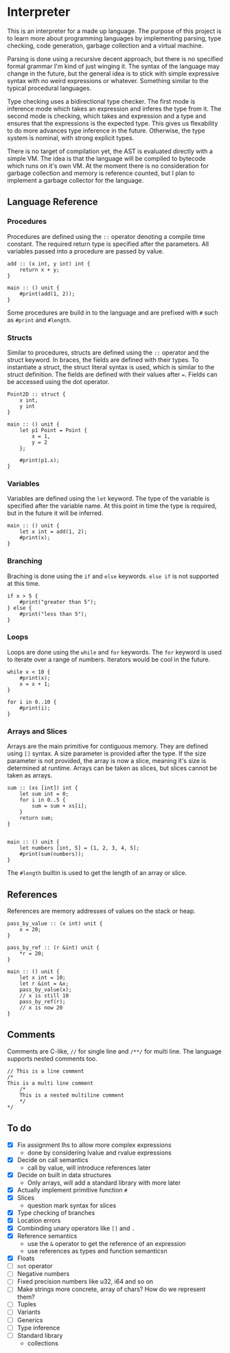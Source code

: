 # Interpreter

This is an interpreter for a made up language. The purpose of this project is to learn more about programming languages by implementing parsing, type checking, code generation, garbage collection and a virtual machine.

Parsing is done using a recursive decent approach, but there is no specified formal grammar I'm kind of just winging it. The syntax of the language may change in the future, but the general idea is to stick with simple expressive syntax with no weird expressions or whatever. Something similar to the typical procedural languages.

Type checking uses a bidirectional type checker. The first mode is inference mode which takes an expression and inferes the type from it. The second mode is checking, which takes and expression and a type and ensures that the expressions is the expected type. This gives us flexability to do more advances type inference in the future. Otherwise, the type system is nominal, with strong explicit types.

There is no target of compilation yet, the AST is evaluated directly with a simple VM. The idea is that the language will be compiled to bytecode which runs on it's own VM. At the moment there is no consideration for garbage collection and memory is reference counted, but I plan to implement a garbage collector for the language.

## Language Reference

### Procedures

Procedures are defined using the `::` operator denoting a compile time constant. The required return type is specified after the parameters. All variables passed into a procedure are passed by value.

```
add :: (x int, y int) int {
    return x + y;
}

main :: () unit {
    #print(add(1, 2));
}
```

Some procedures are build in to the language and are prefixed with `#` such as `#print` and `#length`.

### Structs

Similar to procedures, structs are defined using the `::` operator and the struct keyword. In braces, the fields are defined with their types. To instantiate a struct, the struct literal syntax is used, which is similar to the struct definition. The fields are defined with their values after `=`. Fields can be accessed using the dot operator.

```
Point2D :: struct {
    x int,
    y int
}

main :: () unit {
    let p1 Point = Point {
        x = 1,
        y = 2
    };

    #print(p1.x);
}
```

### Variables

Variables are defined using the `let` keyword. The type of the variable is specified after the variable name. At this point in time the type is required, but in the future it will be inferred.

```
main :: () unit {
    let x int = add(1, 2);
    #print(x);
}
```

### Branching

Braching is done using the `if` and `else` keywords. `else if` is not supported at this time.

```
if x > 5 {
    #print("greater than 5");
} else {
    #print("less than 5");
}

```

### Loops

Loops are done using the `while` and `for` keywords. The `for` keyword is used to iterate over a range of numbers. Iterators would be cool in the future.

```
while x < 10 {
    #print(x);
    x = x + 1;
}

for i in 0..10 {
    #print(i);
}
```

### Arrays and Slices

Arrays are the main primitive for contiguous memory. They are defined using `[]` syntax. A size parameter is provided after the type. If the size parameter is not provided, the array is now a slice, meaning it's size is determined at runtime. Arrays can be taken as slices, but slices cannot be taken as arrays.

```
sum :: (xs [int]) int {
    let sum int = 0;
    for i in 0..5 {
        sum = sum + xs[i];
    }
    return sum;
}


main :: () unit {
    let numbers [int, 5] = [1, 2, 3, 4, 5];
    #print(sum(numbers));
}
```

The `#length` builtin is used to get the length of an array or slice.

## References

References are memory addresses of values on the stack or heap.

```
pass_by_value :: (x int) unit {
    x = 20;
}

pass_by_ref :: (r &int) unit {
    *r = 20;
}

main :: () unit {
    let x int = 10;
    let r &int = &x;
    pass_by_value(x);
    // x is still 10
    pass_by_ref(r);
    // x is now 20
}
```

## Comments
Comments are C-like, `//` for single line and `/**/` for multi line. The language supports nested comments too.

```
// This is a line comment
/*
This is a multi line comment
    /*
    This is a nested multiline comment
    */
*/
```

## To do

- [x] Fix assignment lhs to allow more complex expressions
    - done by considering lvalue and rvalue expressions
- [x] Decide on call semantics
    - call by value, will introduce references later
- [x] Decide on built in data structures
    - Only arrays, will add a standard library with more later
- [x] Actually implement primitive function `#`
- [x] Slices
    - question mark syntax for slices
- [x] Type checking of branches
- [x] Location errors
- [x] Combinding unary operators like `[]` and `.`
- [x] Reference semantics
  - use the `&` operator to get the reference of an expression
  - use references as types and function semanticsn
- [x] Floats
- [ ] `not` operator
- [ ] Negative numbers
- [ ] Fixed precision numbers like u32, i64 and so on
- [ ] Make strings more concrete, array of chars? How do we represent them?
- [ ] Tuples
- [ ] Variants
- [ ] Generics
- [ ] Type inference
- [ ] Standard library
  - collections

